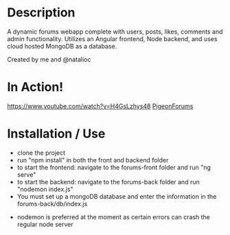 # Description

A dynamic forums webapp complete with users, posts, likes, comments and admin functionality. Utilizes an Angular frontend, Node backend, and uses cloud hosted MongoDB as a database.

Created by me and @natalioc

# In Action!
https://www.youtube.com/watch?v=H4GsLzhys48
[PigeonForums](pigeonforums.com)

# Installation / Use
- clone the project
- run "npm install" in both the front and backend folder
- to start the frontend: navigate to the forums-front folder and run "ng serve"
- to start the backend: navigate to the forums-back folder and run "nodemon index.js" 
- You must set up a mongoDB database and enter the information in the forums-back/db/index.js

* nodemon is preferred at the moment as certain errors can crash the regular node server

